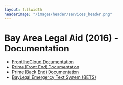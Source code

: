 ```yaml
---
layout: fullwidth
headerimage: "/images/header/services_header.png"
---
```

# Bay Area Legal Aid (2016) - Documentation
* [FrontlineCloud Documentation](frontline-documentation)
* [Prime (Front End) Documentation](documentation)
* [Prime (Back End) Documentation](prime-documentation)
* [BayLegal Emergency Text System (BETS)](bets)
